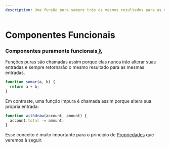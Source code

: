 ```yaml
---
description: Uma função pura sempre trás os mesmos resultados para as mesmas entradas
---
```


# Componentes Funcionais

### Componentes puramente funcionais[ λ](https://pt.wikipedia.org/wiki/Programa%C3%A7%C3%A3o_funcional)

Funções puras são chamadas assim porque elas nunca irão alterar suas entradas e sempre retornarão o mesmo resultado para as mesmas entradas.

```jsx
function somar(a, b) {
  return a + b;
}
```



Em contraste, uma função impura é chamada assim porque altera sua própria entrada:

```jsx
function withdraw(account, amount) {
  account.total -= amount;
}
```



Esse conceito é muito importante para o principio de [Propriedades](../propriedades.md) que veremos à seguir.

